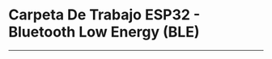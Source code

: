 # Carpeta De Trabajo ESP32 - Bluetooth Low Energy (BLE)
-------------------------------------------------------
